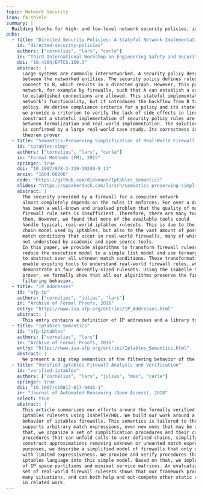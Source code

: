 ```yaml
---
topic: Network Security
icon: fa-shield
summary: |
  Building blocks for high- and low-level network security policies, in collaboration with Cornelius Diekmann.
pubs:
  - title: "Directed Security Policies: A Stateful Network Implementation"
    id: "directed-security-policies"
    authors: ["cornelius", "lars", "carle"]
    in: "Third International Workshop on Engineering Safety and Security Systems (ESSS), 2014"
    doi: "10.4204/EPTCS.150.3"
    abstract: |
      Large systems are commonly internetworked. A security policy describes the communication relationship
      between the networked entities. The security policy defines rules, for example that A can
      connect to B, which results in a directed graph. However, this policy is often implemented in the
      network, for example by firewalls, such that A can establish a connection to B and all packets belonging
      to established connections are allowed. This stateful implementation is usually required for the
      network’s functionality, but it introduces the backflow from B to A, which might contradict the security
      policy. We derive compliance criteria for a policy and its stateful implementation. In particular,
      we provide a criterion to verify the lack of side effects in linear time. Algorithms to automatically
      construct a stateful implementation of security policy rules are presented, which narrows the gap
      between formalization and real-world implementation. The solution scales to large networks, which
      is confirmed by a large real-world case study. Its correctness is guaranteed by the Isabelle/HOL
      theorem prover
  - title: "Semantics-Preserving Simplification of Real-World Firewall Rule Sets"
    id: "iptables-simp"
    authors: ["cornelius", "lars", "carle"]
    in: "Formal Methods (FM), 2015"
    springer: true
    doi: "10.1007/978-3-319-19249-9_13"
    arxiv: "1604.00206"
    code: "https://github.com/diekmann/Iptables_Semantics"
    slides: "https://speakerdeck.com/larsrh/semantics-preserving-simplification-of-real-world-firewall-rule-sets"
    abstract: |
      The security provided by a firewall for a computer network
      almost completely depends on the rules it enforces. For over a decade, it
      has been a well-known and unsolved problem that the quality of many
      firewall rule sets is insufficient. Therefore, there are many tools to analyze
      them. However, we found that none of the available tools could
      handle typical, real-world iptables rulesets. This is due to the complex
      chain model used by iptables, but also to the vast amount of possible
      match conditions that occur in real-world firewalls, many of which are
      not understood by academic and open source tools.
      In this paper, we provide algorithms to transform firewall rulesets. We
      reduce the execution model to a simple list model and use ternary logic
      to abstract over all unknown match conditions. These transformations
      enable existing tools to understand real-world firewall rules, which we
      demonstrate on four decently-sized rulesets. Using the Isabelle theorem
      prover, we formally show that all our algorithms preserve the firewall’s
      filtering behavior.
  - title: "IP Addresses"
    id: "afp-ip"
    authors: ["cornelius", "julius", "lars"]
    in: "Archive of Formal Proofs, 2016"
    entry: "https://www.isa-afp.org/entries/IP_Addresses.html"
    abstract: |
      This entry contains a definition of IP addresses and a library to work with them. Generic IP addresses are modeled as machine words of arbitrary length. Derived from this generic definition, IPv4 addresses are 32bit machine words, IPv6 addresses are 128bit words. Additionally, IPv4 addresses can be represented in dot-decimal notation and IPv6 addresses in (compressed) colon-separated notation. We support toString functions and parsers for both notations. Sets of IP addresses can be represented with a netmask (e.g. 192.168.0.0/255.255.0.0) or in CIDR notation (e.g. 192.168.0.0/16). To provide executable code for set operations on IP address ranges, the library includes a datatype to work on arbitrary intervals of machine words.
  - title: "Iptables Semantics"
    id: "afp-iptables"
    authors: ["cornelius", "lars"]
    in: "Archive of Formal Proofs, 2016"
    entry: "https://www.isa-afp.org/entries/Iptables_Semantics.html"
    abstract: |
      We present a big step semantics of the filtering behavior of the Linux/netfilter iptables firewall. We provide algorithms to simplify complex iptables rulests to a simple firewall model and to verify spoofing protection of a ruleset. Internally, we embed our semantics into ternary logic, ultimately supporting every iptables match condition by abstracting over unknowns. Using this AFP entry and all entries it depends on, we created an easy-to-use, stand-alone Haskell tool called fffuu. The tool does not require any input — except for the iptables-save dump of the analyzed firewall — and presents interesting results about the user's ruleset. Real-Word firewall errors have been uncovered, and the correctness of rulesets has been proved, with the help of our tool.
  - title: "Verified iptables Firewall Analysis and Verification"
    id: "verified-iptables"
    authors: ["cornelius", "lars", "julius", "max", "carle"]
    springer: true
    doi: "10.1007/s10817-017-9445-1"
    in: "Journal of Automated Reasoning (Open Access), 2018"
    select: true
    abstract: |
      This article summarizes our efforts around the formally verified static analysis of
      iptables rulesets using Isabelle/HOL. We build our work around a formal semantics of the
      behavior of iptables firewalls. This semantics is tailored to the specifics of the filter table and
      supports arbitrary match expressions, even new ones that may be added in the future. Around
      that, we organize a set of simplification procedures and their correctness proofs: we include
      procedures that can unfold calls to user-defined chains, simplify match expressions, and
      construct approximations removing unknown or unwanted match expressions. For analysis
      purposes, we describe a simplified model of firewalls that only supports a single list of rules
      with limited expressiveness. We provide and verify procedures that translate from the complex
      iptables language into this simple model. Based on that, we implement the verified generation
      of IP space partitions and minimal service matrices. An evaluation of our work on a large
      set of real-world firewall rulesets shows that our framework provides interesting results in
      many situations, and can both help and out-compete other static analysis frameworks found
      in related work.
---
```

